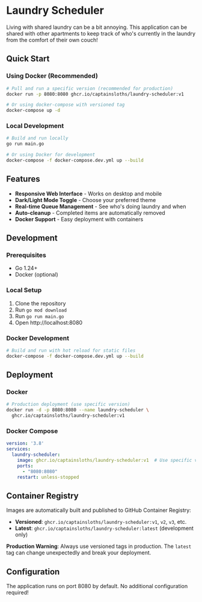 # Laundry Scheduler

Living with shared laundry can be a bit annoying. This application can be shared with other apartments to keep track of who's currently in the laundry from the comfort of their own couch!

## Quick Start

### Using Docker (Recommended)

```bash
# Pull and run a specific version (recommended for production)
docker run -p 8080:8080 ghcr.io/captainsloths/laundry-scheduler:v1

# Or using docker-compose with versioned tag
docker-compose up -d
```

### Local Development

```bash
# Build and run locally
go run main.go

# Or using Docker for development
docker-compose -f docker-compose.dev.yml up --build
```

## Features

- **Responsive Web Interface** - Works on desktop and mobile
- **Dark/Light Mode Toggle** - Choose your preferred theme
- **Real-time Queue Management** - See who's doing laundry and when
- **Auto-cleanup** - Completed items are automatically removed
- **Docker Support** - Easy deployment with containers

## Development

### Prerequisites
- Go 1.24+
- Docker (optional)

### Local Setup
1. Clone the repository
2. Run `go mod download`
3. Run `go run main.go`
4. Open http://localhost:8080

### Docker Development
```bash
# Build and run with hot reload for static files
docker-compose -f docker-compose.dev.yml up --build
```

## Deployment

### Docker
```bash
# Production deployment (use specific version)
docker run -d -p 8080:8080 --name laundry-scheduler \
  ghcr.io/captainsloths/laundry-scheduler:v1
```

### Docker Compose
```yaml
version: '3.8'
services:
  laundry-scheduler:
    image: ghcr.io/captainsloths/laundry-scheduler:v1  # Use specific version
    ports:
      - "8080:8080"
    restart: unless-stopped
```

## Container Registry

Images are automatically built and published to GitHub Container Registry:

- **Versioned**: `ghcr.io/captainsloths/laundry-scheduler:v1`, `v2`, `v3`, etc.
- **Latest**: `ghcr.io/captainsloths/laundry-scheduler:latest` (development only)

**Production Warning**: Always use versioned tags in production. The `latest` tag can change unexpectedly and break your deployment.

## Configuration

The application runs on port 8080 by default. No additional configuration required!


